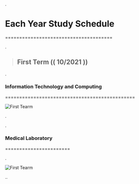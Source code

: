 .


# Each Year Study Schedule


======================================


.



> ## First Term (( 10/2021 )) 

.


### Information Technology and Computing


==============================================

![First Tearm](https://user-images.githubusercontent.com/36210723/136666273-f3189e56-cd49-4499-b054-49bceb1b3986.png)

.

.



### Medical Laboratory


=======================


.

![First Tearm](https://user-images.githubusercontent.com/36210723/136665671-5457f151-1eed-4b3d-b054-ff2bcdf8f063.png)



..
